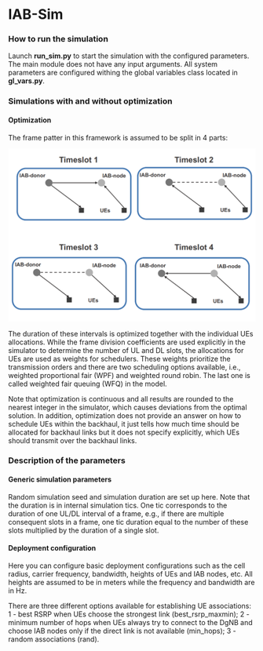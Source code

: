 # IAB-Sim

### How to run the simulation

Launch **run_sim.py** to start the simulation with the configured parameters. The main module does not have any input arguments.
All system parameters are configured withing the global variables class located in **gl_vars.py**.

### Simulations with and without optimization

#### Optimization

The frame patter in this framework is assumed to be split in 4 parts:

![alt text](./docs/configurations_opt.png)

The duration of these intervals is optimized together with the individual UEs allocations. 
While the frame division coefficients are used explicitly in the simulator to determine
the number of UL and DL slots, the allocations for UEs are used as weights for schedulers.
These weights prioritize the transmission orders and there are two scheduling options 
available, i.e., weighted proportional fair (WPF) and weighted round robin. The last one
is called weighted fair queuing (WFQ) in the model.

Note that optimization is continuous and all results are rounded to the nearest integer
in the simulator, which causes deviations from the optimal solution. In addition, optimization
does not provide an answer on how to schedule UEs within the backhaul, it just tells
how much time should be allocated for backhaul links but it does not specify explicitly, 
which UEs should transmit over the backhaul links.


### Description of the parameters

#### Generic simulation parameters
Random simulation seed and simulation duration are set up here. Note that the duration is in internal simulation tics. One tic corresponds to the
duration of one UL/DL interval of a frame, e.g., if there are multiple consequent slots in a frame, one tic duration equal to the number of these slots multiplied by
the duration of a single slot.

#### Deployment configuration
Here you can configure basic deployment configurations such as the cell radius, carrier frequency, bandwidth, heights of UEs and IAB nodes, etc.
All heights are assumed to be in meters while the frequency and bandwidth are in Hz. 

There are three different options available for establishing UE associations: 1 - best RSRP when UEs choose the strongest link (best_rsrp_maxmin); 
2 - minimum number of hops when UEs always try to connect to the DgNB and choose IAB nodes only if the direct link is not available (min_hops);
3 - random associations (rand).